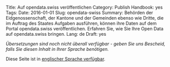 Title: Auf opendata.swiss veröffentlichen
Category: Publish
Handbook: yes
Tags:
Date: 2016-01-01
Slug: opendata-swiss
Summary: Behörden der Eidgenossenschaft, der Kantone und der Gemeinden ebenso wie Dritte, die im Auftrag des Staates Aufgaben ausführen, können ihre Daten auf dem Portal opendata.swiss veröffentlichen. Erfahren Sie, wie Sie Ihre Open Data auf opendata.swiss bringen.
Lang: de
Draft: yes


<em>Übersetzungen sind noch nicht überall verfügbar - geben Sie uns Bescheid, falls Sie diesen Inhalt in Ihrer Sprache benötigen.</em>

Diese Seite ist in [englischer Sprache verfügbar](/en/publish/opendata-swiss).
